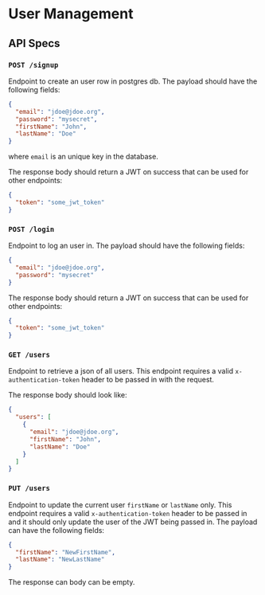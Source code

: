 # User Management
## API Specs

### `POST /signup`
Endpoint to create an user row in postgres db. The payload should have the following fields:

```json
{
  "email": "jdoe@jdoe.org",
  "password": "mysecret",
  "firstName": "John",
  "lastName": "Doe"
}
```

where `email` is an unique key in the database.

The response body should return a JWT on success that can be used for other endpoints:

```json
{
  "token": "some_jwt_token" 
}
```

### `POST /login`
Endpoint to log an user in. The payload should have the following fields:

```json
{
  "email": "jdoe@jdoe.org",
  "password": "mysecret"
}
```

The response body should return a JWT on success that can be used for other endpoints:

```json
{
  "token": "some_jwt_token"
}
```

### `GET /users`
Endpoint to retrieve a json of all users. This endpoint requires a valid `x-authentication-token` header to be passed in with the request.

The response body should look like:
```json
{
  "users": [
    {
      "email": "jdoe@jdoe.org",
      "firstName": "John",
      "lastName": "Doe"
    }
  ]
}
```

### `PUT /users`
Endpoint to update the current user `firstName` or `lastName` only. This endpoint requires a valid `x-authentication-token` header to be passed in and it should only update the user of the JWT being passed in. The payload can have the following fields:

```json
{
  "firstName": "NewFirstName",
  "lastName": "NewLastName"
}
```

The response can body can be empty.

